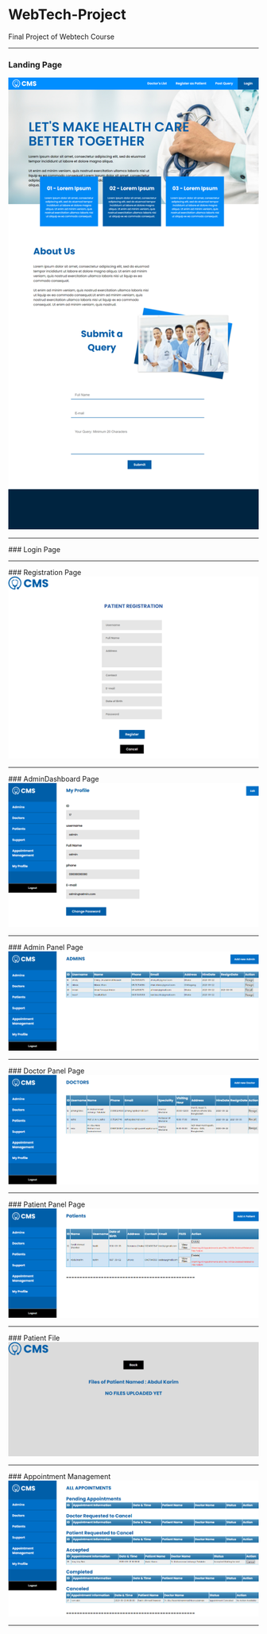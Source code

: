 # WebTech-Project
Final Project of Webtech Course 

<hr>

### Landing Page


<img src="WebTechPic/Landing.png" alt="" srcset="">
<hr>
### Login Page


<img src="WebTechPic/Login.png" alt="" srcset="">
<hr>
### Registration Page


<img src="WebTechPic/registration.png" alt="" srcset="">
<hr>
### AdminDashboard Page


<img src="WebTechPic/AdminDashboard.png" alt="" srcset="">
<hr>
### Admin Panel Page


<img src="WebTechPic/adminPanel.png" alt="" srcset="">
<hr>
### Doctor Panel Page


<img src="WebTechPic/doctorPanel.png" alt="" srcset="">
<hr>
### Patient Panel Page


<img src="WebTechPic/patientPanel.png" alt="" srcset="">
<hr>
### Patient File


<img src="WebTechPic/patientFile.png" alt="" srcset="">
<hr>
### Appointment Management


<img src="WebTechPic/AppointmentMGT.png" alt="" srcset="">
<hr>

